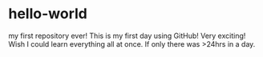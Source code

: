 # hello-world
my first repository ever! 
This is my first day using GitHub! Very exciting!
Wish I could learn everything all at once. 
If only there was >24hrs in a day.

